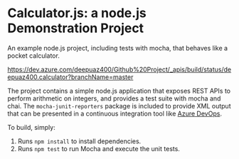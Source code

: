 Calculator.js: a node.js Demonstration Project
==============================================
An example node.js project, including tests with mocha, that behaves like
a pocket calculator.

https://dev.azure.com/deepuaz400/Github%20Project/_apis/build/status/deepuaz400.calculator?branchName=master

The project contains a simple node.js application that exposes REST APIs
to perform arithmetic on integers, and provides a test suite with mocha
and chai.  The `mocha-junit-reporters` package is included to provide XML
output that can be presented in a continuous integration tool like
[Azure DevOps](https://azure.com/devops).

To build, simply:

1. Runs `npm install` to install dependencies.
2. Runs `npm test` to run Mocha and execute the unit tests.

